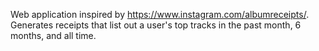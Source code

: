 Web application inspired by https://www.instagram.com/albumreceipts/. Generates receipts that list out a user's top tracks in the past month, 6 months, and all time.
